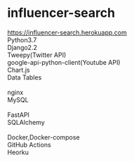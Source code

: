 # influencer-search
https://influencer-search.herokuapp.com \
Python3.7\
Django2.2\
Tweepy(Twitter API)\
google-api-python-client(Youtube API)\
Chart.js\
Data Tables\
\
nginx\
MySQL\
\
FastAPI\
SQLAlchemy\
\
Docker,Docker-compose\
GitHub Actions\
Heorku
